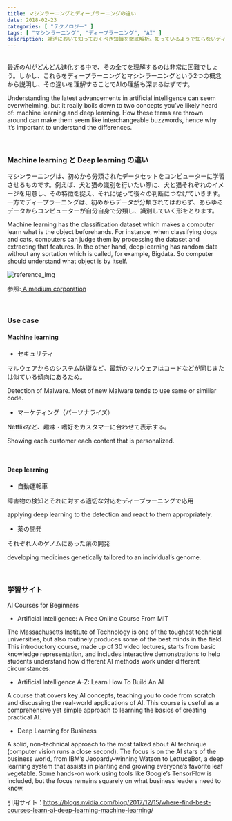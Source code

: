 ```yaml
---
title: マシンラーニングとディープラーニングの違い
date: 2018-02-23
categories: [ "テクノロジー" ]
tags: [ "マシンラーニング", "ディープラーニング", "AI" ]
description: 就活において知っておくべき知識を徹底解析。知っているようで知らないディープラーニングとマシンラーニングの違いを解説。
---
```


</br>
最近のAIがどんどん進化する中で、その全てを理解するのは非常に困難でしょう。しかし、これらをディープラーニングとマシンラーニングという2つの概念から説明し、その違いを理解することでAIの理解も深まるはずです。

Understanding the latest advancements in artificial intelligence can seem overwhelming, but it really boils down to two concepts you’ve likely heard of: machine learning and deep learning. How these terms are thrown around can make them seem like interchangeable buzzwords, hence why it’s important to understand the differences. 

</br>

### Machine learning と Deep learning の違い

マシンラーニングは、初めから分類されたデータセットをコンピューターに学習させるものです。例えば、犬と猫の識別を行いたい際に、犬と猫それぞれのイメージを用意し、その特徴を捉え、それに従って後々の判断につなげていきます。一方でディープラーニングは、初めからデータが分類されてはおらず、あらゆるデータからコンピューターが自分自身で分類し、識別していく形をとります。

Machine learning has the classification dataset which makes a computer learn what is the object beforehands. For instance, when classifying dogs and cats, computers can judge them by processing the dataset and extracting that features. In the other hand, deep learning has random data without any sortation which is called, for example, Bigdata. So computer should understand what object is by itself. 

<img src="https://cdn-images-1.medium.com/max/800/1*ZX05x1xYgaVoa4Vn2kKS9g.png" alt="reference_img">

参照:<a href="https://medium.com/swlh/ill-tell-you-why-deep-learning-is-so-popular-and-in-demand-5aca72628780"> A medium corporation</img></a>

</br>

### Use case

#### Machine learning 

- セキュリティ

マルウェアからのシステム防衛など。最新のマルウェアはコードなどが同じまたは似ている傾向にあるため。

Detection of Malware. Most of new Malware tends to use same or similiar code.

- マーケティング（パーソナライズ）

Netflixなど、趣味・嗜好をカスタマーに合わせて表示する。

Showing each customer each content that is personalized.

</br>

#### Deep learning

- 自動運転車

障害物の検知とそれに対する適切な対応をディープラーニングで応用

applying deep learning to the detection and react to them appropriately.

- 薬の開発

それぞれ人のゲノムにあった薬の開発

developing medicines genetically tailored to an individual’s genome.

</br>

### 学習サイト

AI Courses for Beginners

- Artificial Intelligence: A Free Online Course From MIT

The Massachusetts Institute of Technology is one of the toughest technical universities, but also routinely produces some of the best minds in the field. This introductory course, made up of 30 video lectures, starts from basic knowledge representation, and includes interactive demonstrations to help students understand how different AI methods work under different circumstances.

- Artificial Intelligence A-Z: Learn How To Build An AI

A course that covers key AI concepts, teaching you to code from scratch and discussing the real-world applications of AI. This course is useful as a comprehensive yet simple approach to learning the basics of creating practical AI.

- Deep Learning for Business

A solid, non-technical approach to the most talked about AI technique (computer vision runs a close second). The focus is on the AI stars of the business world, from IBM’s Jeopardy-winning Watson to LettuceBot, a deep learning system that assists in planting and growing everyone’s favorite leaf vegetable. Some hands-on work using tools like Google’s TensorFlow is included, but the focus remains squarely on what business leaders need to know.

引用サイト：https://blogs.nvidia.com/blog/2017/12/15/where-find-best-courses-learn-ai-deep-learning-machine-learning/

<script type="text/javascript">amzn_assoc_ad_type ="responsive_search_widget"; amzn_assoc_tracking_id ="kumamon10a-22"; amzn_assoc_marketplace ="amazon"; amzn_assoc_region ="JP"; amzn_assoc_placement =""; amzn_assoc_search_type = "search_widget";amzn_assoc_width ="auto"; amzn_assoc_height ="auto"; amzn_assoc_default_search_category =""; amzn_assoc_default_search_key ="machine learning";amzn_assoc_theme ="light"; amzn_assoc_bg_color ="FFFFFF"; </script><script src="//z-fe.amazon-adsystem.com/widgets/q?ServiceVersion=20070822&Operation=GetScript&ID=OneJS&WS=1&Marketplace=JP"></script>
